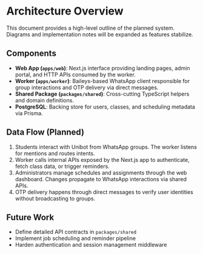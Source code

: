 # Architecture Overview

This document provides a high-level outline of the planned system. Diagrams and implementation notes will be expanded as features stabilize.

## Components
- **Web App (`apps/web`)**: Next.js interface providing landing pages, admin portal, and HTTP APIs consumed by the worker.
- **Worker (`apps/worker`)**: Baileys-based WhatsApp client responsible for group interactions and OTP delivery via direct messages.
- **Shared Package (`packages/shared`)**: Cross-cutting TypeScript helpers and domain definitions.
- **PostgreSQL**: Backing store for users, classes, and scheduling metadata via Prisma.

## Data Flow (Planned)
1. Students interact with Unibot from WhatsApp groups. The worker listens for mentions and routes intents.
2. Worker calls internal APIs exposed by the Next.js app to authenticate, fetch class data, or trigger reminders.
3. Administrators manage schedules and assignments through the web dashboard. Changes propagate to WhatsApp interactions via shared APIs.
4. OTP delivery happens through direct messages to verify user identities without broadcasting to groups.

## Future Work
- Define detailed API contracts in `packages/shared`
- Implement job scheduling and reminder pipeline
- Harden authentication and session management middleware


